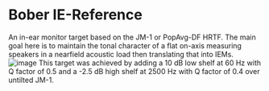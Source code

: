 # Bober IE-Reference
An in-ear monitor target based on the JM-1 or PopAvg-DF HRTF. The main goal here is to maintain the tonal character of a flat on-axis measuring speakers in a nearfield acoustic load then translating that into IEMs.
![image](https://github.com/user-attachments/assets/744df825-6a1b-4ac5-a37e-77a015830be9)
This target was achieved by adding a 10 dB low shelf at 60 Hz with Q factor of 0.5 and a -2.5 dB high shelf at 2500 Hz with Q factor of 0.4 over untilted JM-1.
